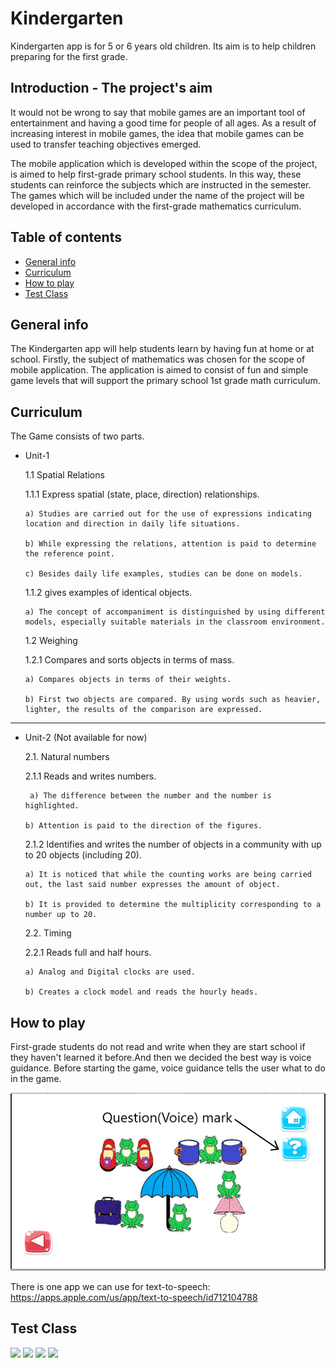 # Kindergarten
Kindergarten app is for 5 or 6 years old children. Its aim is to help children preparing for the first grade.

## Introduction - The project's aim
It would not be wrong to say that mobile games are an important tool of entertainment and having a good time for people of all ages. As a result of increasing interest in mobile games, the idea that mobile games can be used to transfer teaching objectives emerged.

The mobile application which is developed within the scope of the project, is aimed to help first-grade primary school students. In this way, these students can reinforce the subjects which are instructed in the semester. The games which will be included under the name of the project will be developed in accordance with the first-grade mathematics curriculum.

## Table of contents
* [General info](#general-info)
* [Curriculum](#curriculum)
* [How to play](#how-to-play)
* [Test Class](#test-class)

## General info
The Kindergarten app will help students learn by having fun at home or at school.
Firstly, the subject of mathematics was chosen for the scope of mobile application. The application is aimed to consist of fun and simple game levels that will support the primary school 1st grade math curriculum.

## Curriculum

The Game consists of two parts.

* Unit-1
 
  1.1 Spatial Relations

  1.1.1 Express spatial (state, place, direction) relationships.

      a) Studies are carried out for the use of expressions indicating location and direction in daily life situations.

      b) While expressing the relations, attention is paid to determine the reference point.

      c) Besides daily life examples, studies can be done on models.

  1.1.2 gives examples of identical objects.

      a) The concept of accompaniment is distinguished by using different models, especially suitable materials in the classroom environment.

  1.2 Weighing

     1.2.1 Compares and sorts objects in terms of mass.

      a) Compares objects in terms of their weights.

      b) First two objects are compared. By using words such as heavier, lighter, the results of the comparison are expressed.

---

* Unit-2 (Not available for now)

  2.1. Natural numbers

   2.1.1 Reads and writes numbers.

       a) The difference between the number and the number is highlighted.
 
      b) Attention is paid to the direction of the figures.
 
     2.1.2 Identifies and writes the number of objects in a community with up to 20 objects (including 20).

      a) It is noticed that while the counting works are being carried out, the last said number expresses the amount of object.
 
      b) It is provided to determine the multiplicity corresponding to a number up to 20.
 
  2.2. Timing

    2.2.1 Reads full and half hours.

      a) Analog and Digital clocks are used.
 
      b) Creates a clock model and reads the hourly heads.


## How to play
First-grade students do not read and write when they are start school if they haven't learned it before.And then we decided the best way is voice guidance. Before starting the game, voice guidance tells the user what to do in the game.

![](Screenshot_2.png)

There is one app we can use for text-to-speech: https://apps.apple.com/us/app/text-to-speech/id712104788

## Test Class
![](1.png)
![](2.png)
![](3.png)
![](4.png)
